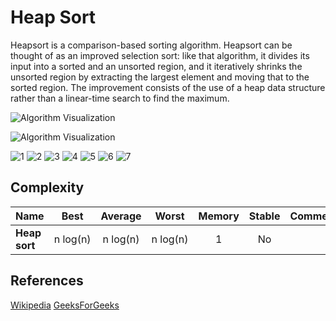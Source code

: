 # Heap Sort



Heapsort is a comparison-based sorting algorithm.
Heapsort can be thought of as an improved selection
sort: like that algorithm, it divides its input into
a sorted and an unsorted region, and it iteratively
shrinks the unsorted region by extracting the largest
element and moving that to the sorted region. The 
improvement consists of the use of a heap data structure
rather than a linear-time search to find the maximum.

![Algorithm Visualization](https://upload.wikimedia.org/wikipedia/commons/1/1b/Sorting_heapsort_anim.gif)

![Algorithm Visualization](https://upload.wikimedia.org/wikipedia/commons/4/4d/Heapsort-example.gif)

![1](https://media.geeksforgeeks.org/wp-content/uploads/20230530092618/1-(1).webp)
![2](https://media.geeksforgeeks.org/wp-content/uploads/20230530092705/2-(1).webp)
![3](https://media.geeksforgeeks.org/wp-content/uploads/20230530092725/3-(1).webp)
![4](https://media.geeksforgeeks.org/wp-content/uploads/20230530092805/4-(1).webp)
![5](https://media.geeksforgeeks.org/wp-content/uploads/20230530092841/5.webp)
![6](https://media.geeksforgeeks.org/wp-content/uploads/20230530092841/6.webp)
![7](https://media.geeksforgeeks.org/wp-content/uploads/20230530092858/7.webp)

## Complexity

| Name                  | Best            | Average             | Worst               | Memory    | Stable    | Comments  |
| --------------------- | :-------------: | :-----------------: | :-----------------: | :-------: | :-------: | :-------- |
| **Heap sort**         | n&nbsp;log(n)   | n&nbsp;log(n)       | n&nbsp;log(n)       | 1         | No        |           |

## References

[Wikipedia](https://en.wikipedia.org/wiki/Heapsort)
[GeeksForGeeks](https://www.geeksforgeeks.org/heap-sort/)
